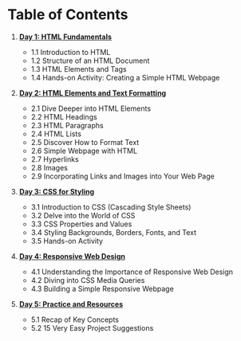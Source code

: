 
# Table of Contents

1. [**Day 1: HTML Fundamentals**](days/day1//day1.md)
   - 1.1 Introduction to HTML
   - 1.2 Structure of an HTML Document
   - 1.3 HTML Elements and Tags
   - 1.4 Hands-on Activity: Creating a Simple HTML Webpage

2. [**Day 2: HTML Elements and Text Formatting**](days/days2/day2.md)
   - 2.1 Dive Deeper into HTML Elements
   - 2.2 HTML Headings
   - 2.3 HTML Paragraphs
   - 2.4 HTML Lists
   - 2.5 Discover How to Format Text
   - 2.6 Simple Webpage with HTML
   - 2.7 Hyperlinks
   - 2.8 Images
   - 2.9 Incorporating Links and Images into Your Web Page

3. [**Day 3: CSS for Styling**](days/day3/day3.md)
   - 3.1 Introduction to CSS (Cascading Style Sheets)
   - 3.2 Delve into the World of CSS
   - 3.3 CSS Properties and Values
   - 3.4 Styling Backgrounds, Borders, Fonts, and Text
   - 3.5 Hands-on Activity

4. [**Day 4: Responsive Web Design**](days/day4/day4.md)
   - 4.1 Understanding the Importance of Responsive Web Design
   - 4.2 Diving into CSS Media Queries
   - 4.3 Building a Simple Responsive Webpage

5. [**Day 5: Practice and Resources**](days/day5/day5.md)
   - 5.1 Recap of Key Concepts
   - 5.2 15 Very Easy Project Suggestions
```
